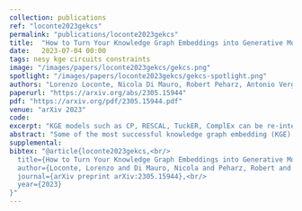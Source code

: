 ```yaml
---
collection: publications
ref: "loconte2023gekcs"
permalink: "publications/loconte2023gekcs"
title:  "How to Turn Your Knowledge Graph Embeddings into Generative Models via Probabilistic Circuits"
date:   2023-07-04 00:00
tags: nesy kge circuits constraints
image: "/images/papers/loconte2023gekcs/gekcs.png"
spotlight: "/images/papers/loconte2023gekcs/gekcs-spotlight.png"
authors: "Lorenzo Loconte, Nicola Di Mauro, Robert Peharz, Antonio Vergari"
paperurl: "https://arxiv.org/abs/2305.15944"
pdf: "https://arxiv.org/pdf/2305.15944.pdf"
venue: "arXiv 2023"
code:
excerpt: "KGE models such as CP, RESCAL, TuckER, ComplEx can be re-interpreted as circuits to unlock their generative capabilities, scaling up inference and learning and guaranteeing the satisfaction of logical constraints by design."
abstract: "Some of the most successful knowledge graph embedding (KGE) models for link prediction -- CP, RESCAL, TuckER, ComplEx -- can be interpreted as energy-based models. Under this perspective they are not amenable for exact maximum-likelihood estimation (MLE), sampling and struggle to integrate logical constraints. This work re-interprets the score functions of these KGEs as circuits -- constrained computational graphs allowing efficient marginalisation. Then, we design two recipes to obtain efficient generative circuit models by either restricting their activations to be non-negative or squaring their outputs. Our interpretation comes with little or no loss of performance for link prediction, while the circuits framework unlocks exact learning by MLE, efficient sampling of new triples, and guarantee that logical constraints are satisfied by design. Furthermore, our models scale more gracefully than the original KGEs on graphs with millions of entities. "
supplemental: 
bibtex: "@article{loconte2023gekcs,<br/>
  title={How to Turn Your Knowledge Graph Embeddings into Generative Models via Probabilistic Circuits},<br/>
  author={Loconte, Lorenzo and Di Mauro, Nicola and Peharz, Robert and Vergari, Antonio},<br/>
  journal={arXiv preprint arXiv:2305.15944},<br/>
  year={2023}
}"
---
```

